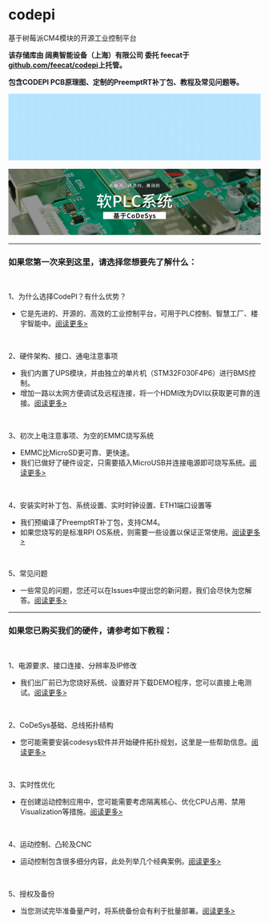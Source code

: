 # codepi  

基于树莓派CM4模块的开源工业控制平台 

**该存储库由 阔奥智能设备（上海）有限公司 委托 feecat于[github.com/feecat/codepi](https://github.com/feecat/codepi)上托管。** 

**包含CODEPI PCB原理图、定制的PreemptRT补丁包、教程及常见问题等。** 

[![](https://github.com/feecat/codepi/blob/main/docs/banner_2.gif)](https://item.taobao.com/item.htm?ft=t&id=635013789059)  

[![](https://github.com/feecat/codepi/blob/main/docs/banner_3.png)](https://item.taobao.com/item.htm?ft=t&id=635013789059)  


-----------------------

### 如果您第一次来到这里，请选择您想要先了解什么：  

</br>

1、为什么选择CodePI？有什么优势？ 
- 它是先进的、开源的、高效的工业控制平台，可用于PLC控制、智慧工厂、楼宇智能中。[阅读更多>](/docs/1-Advantage_ZH-CN.md)  

</br>

2、硬件架构、接口、通电注意事项 
- 我们内置了UPS模块，并由独立的单片机（STM32F030F4P6）进行BMS控制。
- 增加一路以太网方便调试及远程连接，将一个HDMI改为DVI以获取更可靠的连接。[阅读更多>](/docs/2-Hardware_ZH-CN.md)  

</br>

3、初次上电注意事项、为空的EMMC烧写系统 
- EMMC比MicroSD更可靠、更快速。
- 我们已做好了硬件设定，只需要插入MicroUSB并连接电源即可烧写系统。[阅读更多>](/docs/3-PowerUP_ZH-CN.md)  

</br>

4、安装实时补丁包、系统设置、实时时钟设置、ETH1端口设置等 
- 我们预编译了PreemptRT补丁包，支持CM4。
- 如果您烧写的是标准RPI OS系统，则需要一些设置以保证正常使用。[阅读更多>](/docs/4-Patch_ZH-CN.md)  

</br>
 
5、常见问题 
- 一些常见的问题，您还可以在Issues中提出您的新问题，我们会尽快为您解答。[阅读更多>](/docs/5-Issues_ZH-CN.md)  

-----------------------

### 如果您已购买我们的硬件，请参考如下教程：  

</br>

1、电源要求、接口连接、分辨率及IP修改
- 我们出厂前已为您烧好系统、设置好并下载DEMO程序，您可以直接上电测试。[阅读更多>](/docs/A1-PowerOn_ZH-CN.md)  

</br>

2、CoDeSys基础、总线拓扑结构
- 您可能需要安装codesys软件并开始硬件拓扑规划，这里是一些帮助信息。[阅读更多>](/docs/A2-BasicHandle_ZH-CN.md)  

</br>

3、实时性优化
- 在创建运动控制应用中，您可能需要考虑隔离核心、优化CPU占用、禁用Visualization等措施。[阅读更多>](/docs/A3-PreemptRT_ZH-CN.md)  

</br>

4、运动控制、凸轮及CNC
- 运动控制包含很多细分内容，此处列举几个经典案例。[阅读更多>](/docs/A4-Softmotion_ZH-CN.md)  

</br>

5、授权及备份
- 当您测试完毕准备量产时，将系统备份会有利于批量部署。[阅读更多>](/docs/A5-Backup_ZH-CN.md)  
